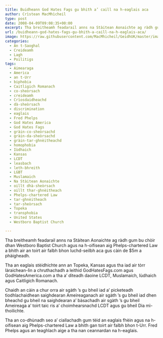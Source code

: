 ```yaml
---
title: Buidheann God Hates Fags gu bhith a’ caill na h-eaglais aca
author: Crìstean MacMhìcheil
type: post
date: 2008-04-09T09:08:35+00:00
excerpt: Tha breitheamh feadarail anns na Stàitean Aonaichte ag ràdh gum bu chòir dhan Westboro Baptist Church agus na h-oifisean aig Phelps-chartered Law a bhith air an toirt air falbh bhon luchd-seilbh aca gus càin de $5m a phàigheadh.
url: /buidheann-god-hates-fags-gu-bhith-a-caill-na-h-eaglais-aca/
image: https://raw.githubusercontent.com/MacMhicheil/GeidhUK/master/images/.jpg
categories:
  - An t-Saoghal
  - Creideamh
  - Lagh
  - Poilitigs
tags:
  - Aimearaga
  - America
  - an t-Urr
  - biphobia
  - Caitligich Romanach
  - co-sheòrsach
  - creideamh
  - Crìosdaidheachd
  - dà-sheòrsach
  - discrimination
  - eaglais
  - Fred Phelps
  - God Hates America
  - God Hates Fags
  - gràin-co-sheòrsachd
  - gràin-da-sheòrsachd
  - gràin-tar-ghnèitheachd
  - homophobia
  - Iùdhaich
  - Kansas
  - LCDT
  - leasbach
  - leth-bhreith
  - LGBT
  - Muslamaich
  - Na Stàitean Aonaichte
  - oillt dhà-sheòrsach
  - oillt thar-ghnèitheach
  - Phelps-chartered Law
  - tar-ghnèitheach
  - tar-sheòrsach
  - Topeka
  - transphobia
  - United States
  - Westboro Baptist Church

---
```

Tha breitheamh feadarail anns na Stàitean Aonaichte ag ràdh gum bu chòir dhan Westboro Baptist Church agus na h-oifisean aig Phelps-chartered Law a bhith air an toirt air falbh bhon luchd-seilbh aca gus càin de $5m a phàigheadh.

Tha an eaglais stèidhichte ann an Topeka, Kansas agus tha iad air tòrr làraichean-lìn a chruthachadh a leithid GodHatesFags.com agus GodHatesAmerica.com a tha a&#8217; dìteadh daoine LCDT, Muslamaich, Iùdhaich agus Caitligich Romanach.

Chaidh an càin a chur orra air sgàth &#8217;s gu bheil iad a&#8217; picketeadh tìodhlachaidhean saighdearan Ameireaganach air sgàth &#8217;s gu bheil iad dhen bheachd gu bheil na saighdearan a&#8217; bàsachadh air sgàth &#8217;s gu bheil Ameireaga a&#8217; toirt taic ris a&#8217; choimhearsnachd LCDT agus gu bheil Dia mì-thoilichte.

Tha an co-dhùnadh seo a&#8217; ciallachadh gum tèid an eaglais fhèin agus na h-oifisean aig Phelps-chartered Law a bhith gan toirt air falbh bhon t-Urr. Fred Phelps agus an teaghlach aige a tha nan ceannardan na h-eaglais.
